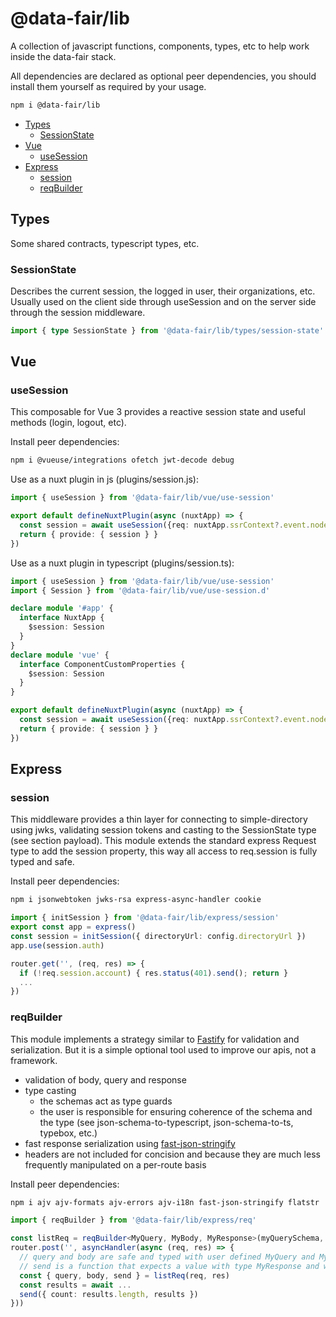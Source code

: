 # @data-fair/lib

A collection of javascript functions, components, types, etc to help work inside the data-fair stack.

All dependencies are declared as optional peer dependencies, you should install them yourself as required by your usage.

```sh
npm i @data-fair/lib
```

- [Types](#types)
  - [SessionState](#sessionstate)
- [Vue](#vue)
  - [useSession](#usesession)
- [Express](#express)
  - [session](#session)
  - [reqBuilder](#reqbuilder)


## Types

Some shared contracts, typescript types, etc.

### SessionState

Describes the current session, the logged in user, their organizations, etc. Usually used on the client side through useSession and on the server side through the session middleware.

```ts
import { type SessionState } from '@data-fair/lib/types/session-state'
```

## Vue

### useSession

This composable for Vue 3 provides a reactive session state and useful methods (login, logout, etc).

Install peer dependencies:

```sh
npm i @vueuse/integrations ofetch jwt-decode debug
```

Use as a nuxt plugin in js (plugins/session.js):

```ts
import { useSession } from '@data-fair/lib/vue/use-session'

export default defineNuxtPlugin(async (nuxtApp) => {
  const session = await useSession({req: nuxtApp.ssrContext?.event.node.req})
  return { provide: { session } }
})
```

Use as a nuxt plugin in typescript (plugins/session.ts):

```ts
import { useSession } from '@data-fair/lib/vue/use-session'
import { Session } from '@data-fair/lib/vue/use-session.d'

declare module '#app' {
  interface NuxtApp {
    $session: Session
  }
}
declare module 'vue' {
  interface ComponentCustomProperties {
    $session: Session
  }
}

export default defineNuxtPlugin(async (nuxtApp) => {
  const session = await useSession({req: nuxtApp.ssrContext?.event.node.req})
  return { provide: { session } }
})

```

## Express

### session

This middleware provides a thin layer for connecting to simple-directory using jwks, validating session tokens and casting to the SessionState type (see section payload). This module extends the standard express Request type to add the session property, this way all access to req.session is fully typed and safe.

Install peer dependencies:

```sh
npm i jsonwebtoken jwks-rsa express-async-handler cookie
```

```ts
import { initSession } from '@data-fair/lib/express/session'
export const app = express()
const session = initSession({ directoryUrl: config.directoryUrl })
app.use(session.auth)

router.get('', (req, res) => {
  if (!req.session.account) { res.status(401).send(); return }
  ...
})
```

### reqBuilder

This module implements a strategy similar to [Fastify](https://www.fastify.io/docs/latest/Reference/Validation-and-Serialization/) for validation and serialization. But it is a simple optional tool used to improve our apis, not a framework.

  - validation of body, query and response
  - type casting
    - the schemas act as type guards
    - the user is responsible for ensuring coherence of the schema and the type (see json-schema-to-typescript, json-schema-to-ts, typebox, etc.)
  - fast response serialization using [fast-json-stringify](https://www.npmjs.com/package/fast-json-stringify)
  - headers are not included for concision and because they are much less frequently manipulated on a per-route basis

Install peer dependencies:

```sh
npm i ajv ajv-formats ajv-errors ajv-i18n fast-json-stringify flatstr
```

```ts
import { reqBuilder } from '@data-fair/lib/express/req'

const listReq = reqBuilder<MyQuery, MyBody, MyResponse>(myQuerySchema, myBodySchema, myResponseSchema)
router.post('', asyncHandler(async (req, res) => {
  // query and body are safe and typed with user defined MyQuery and MyBody types
  // send is a function that expects a value with type MyResponse and will perform fast serialization into the HTTP response
  const { query, body, send } = listReq(req, res)
  const results = await ...
  send({ count: results.length, results })
}))
```